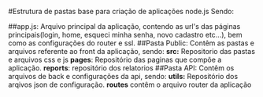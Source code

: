 #Estrutura de pastas base para criação de aplicações node.js
Sendo:

##app.js:
  Arquivo principal da aplicação, contendo as url's das páginas principais(login, home, esqueci minha senha, novo cadastro etc...), bem como as configurações do router e ssl.
##Pasta Public:
  Contêm as pastas e arquivos referente ao front da aplicação, sendo:
  **src:** Repositorio das pastas e arquivos css e js 
  **pages**: Repositório das paginas que compõe a aplicação.
  **reports**: repositório dos relatorios
##Pasta API:
  Contêm os arquivos de back e configurações da api, sendo:
  **utils:** Repositório dos arqivos json de configuração.
  **routes** contêm o arquivo router da aplicação

